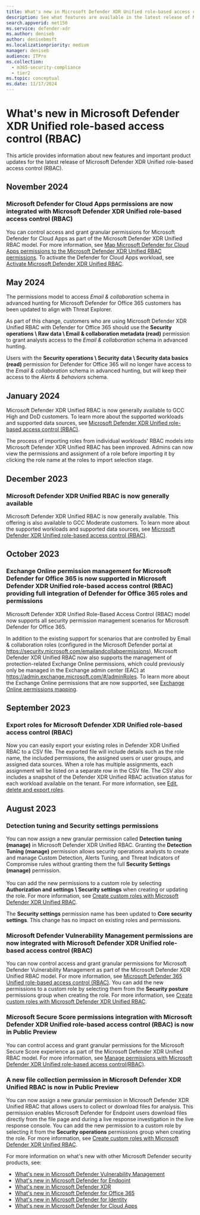 ```yaml
---
title: What's new in Microsoft Defender XDR Unified role-based access control (RBAC)
description: See what features are available in the latest release of Microsoft Defender XDR Unified role-based access control (RBAC)
search.appverid: met150
ms.service: defender-xdr
ms.author: deniseb
author: denisebmsft
ms.localizationpriority: medium
manager: deniseb
audience: ITPro
ms.collection:
  - m365-security-compliance
  - tier2
ms.topic: conceptual
ms.date: 11/17/2024
---
```


# What's new in Microsoft Defender XDR Unified role-based access control (RBAC)

This article provides information about new features and important product updates for the latest release of Microsoft Defender XDR Unified role-based access control (RBAC).

## November 2024

### Microsoft Defender for Cloud Apps permissions are now integrated with Microsoft Defender XDR Unified role-based access control (RBAC)

You can control access and grant granular permissions for Microsoft Defender for Cloud Apps as part of the Microsoft Defender XDR Unified RBAC model. For more information, see [Map Microsoft Defender for Cloud Apps permissions to the Microsoft Defender XDR Unified RBAC permissions](compare-rbac-roles.md#map-microsoft-defender-for-cloud-apps-permissions-to-the-microsoft-defender-xdr-unified-rbac-permissions). To activate the Defender for Cloud Apps workload, see [Activate Microsoft Defender XDR Unified RBAC](activate-defender-rbac.md).

## May 2024

The permissions model to access *Email & collaboration* schema in advanced hunting for Microsoft Defender for Office 365 customers has been updated to align with Threat Explorer.

As part of this change, customers who are using Microsoft Defender XDR Unified RBAC with Defender for Office 365 should use the **Security operations \ Raw data \ Email & collaboration metadata (read)** permission to grant analysts access to the *Email & collaboration* schema in advanced hunting.

Users with the **Security operations \ Security data \ Security data basics (read)** permission for Defender for Office 365 will no longer have access to the *Email & collaboration* schema in advanced hunting, but will keep their access to the *Alerts & behaviors* schema.

## January 2024

Microsoft Defender XDR Unified RBAC is now generally available to GCC High and DoD customers. To learn more about the supported workloads and supported data sources, see [Microsoft Defender XDR Unified role-based access control (RBAC)](manage-rbac.md).

The process of importing roles from individual workloads' RBAC models into Microsoft Defender XDR Unified RBAC has been improved. Admins can now view the permissions and assignment of a role before importing it by clicking the role name at the roles to import selection stage.

## December 2023

### Microsoft Defender XDR Unified RBAC is now generally available

Microsoft Defender XDR Unified RBAC is now generally available. This offering is also available to GCC Moderate customers. To learn more about the supported workloads and supported data sources, see [Microsoft Defender XDR Unified role-based access control (RBAC)](manage-rbac.md).

## October 2023

<a name='exchange-online-permission-management-for-microsoft-defender-for-office-365-is-now-supported-in-microsoft-365-defender-unified-role-based-access-control-rbac-providing-full-integration-of-defender-for-office-365-roles-and-permissions'></a>

### Exchange Online permission management for Microsoft Defender for Office 365 is now supported in Microsoft Defender XDR Unified role-based access control (RBAC) providing full integration of Defender for Office 365 roles and permissions

Microsoft Defender XDR Unified Role-Based Access Control (RBAC) model now supports all security permission management scenarios for Microsoft Defender for Office 365.

In addition to the existing support for scenarios that are controlled by Email & collaboration roles (configured in the Microsoft Defender portal at <https://security.microsoft.com/emailandcollabpermissions>), Microsoft Defender XDR Unified RBAC now also supports the management of protection-related Exchange Online permissions, which could previously only be managed in the Exchange admin center (EAC) at <https://admin.exchange.microsoft.com/#/adminRoles>. To learn more about the Exchange Online permissions that are now supported, see [Exchange Online permissions mapping](compare-rbac-roles.md#exchange-online-permissions-mapping).

## September 2023

<a name='export-roles-for-microsoft-365-defender-unified-role-based-access-control-rbac'></a>

### Export roles for Microsoft Defender XDR Unified role-based access control (RBAC)

Now you can easily export your existing roles in Defender XDR Unified RBAC to a CSV file. The exported file will include details such as the role name, the included permissions, the assigned users or user groups, and assigned data sources. When a role has multiple assignments, each assignment will be listed on a separate row in the CSV file. The CSV also includes a snapshot of the Defender XDR Unified RBAC activation status for each workload available on the tenant. For more information, see [Edit, delete and export roles](./edit-delete-rbac-roles.md#export-roles).

## August 2023

### Detection tuning and Security settings permissions

You can now assign a new granular permission called **Detection tuning (manage)** in Microsoft Defender XDR Unified RBAC. Granting the **Detection Tuning (manage)** permission allows security operations analysts to create and manage Custom Detection, Alerts Tuning, and Threat Indicators of Compromise rules without granting them the full **Security Settings (manage)** permission. </br> </br> You can add the new permissions to a custom role by selecting **Authorization and settings \ Security settings** when creating or updating the role. For more information, see [Create custom roles with Microsoft Defender XDR Unified RBAC](create-custom-rbac-roles.md).

The **Security settings** permission name has been updated to **Core security settings**. This change has no impact on existing roles and permissions.

<a name='microsoft-defender-vulnerability-management-permissions-are-now-integrated-with-microsoft-365-defender-unified-role-based-access-control-rbac'></a>

### Microsoft Defender Vulnerability Management permissions are now integrated with Microsoft Defender XDR Unified role-based access control (RBAC)

You can now control access and grant granular permissions for Microsoft Defender Vulnerability Management as part of the Microsoft Defender XDR Unified RBAC model. For more information, see [Microsoft Defender 365 Unified role-based access control (RBAC)](manage-rbac.md). You can add the new permissions to a custom role by selecting them from the **Security posture** permissions group when creating the role. For more information, see [Create custom roles with Microsoft Defender XDR Unified RBAC](create-custom-rbac-roles.md).

<a name='microsoft-secure-score-permissions-integration-with-microsoft-365-defender-unified-role-based-access-control-rbac-is-now-in-public-preview'></a>

### Microsoft Secure Score permissions integration with Microsoft Defender XDR Unified role-based access control (RBAC) is now in Public Preview

You can control access and grant granular permissions for the Microsoft Secure Score experience as part of the Microsoft Defender XDR Unified RBAC model. For more information, see [Manage permissions with Microsoft Defender XDR Unified role-based access control(RBAC)](./microsoft-secure-score.md#manage-permissions-with-microsoft-365-defender-unified-role-based-access-controlrbac).

<a name='a-new-file-collection-permission-in-microsoft-365-defender-unified-rbac-is-now-in-public-preview'></a>

### A new file collection permission in Microsoft Defender XDR Unified RBAC is now in Public Preview

You can now assign a new granular permission in Microsoft Defender XDR Unified RBAC that allows users to collect or download files for analysis. This permission enables Microsoft Defender for Endpoint users download files directly from the file page and during a live response investigation in the live response console. You can add the new permission to a custom role by selecting it from the **Security operations** permissions group when creating the role. For more information, see [Create custom roles with Microsoft Defender XDR Unified RBAC](create-custom-rbac-roles.md).

For more information on what's new with other Microsoft Defender security products, see:

- [What's new in Microsoft Defender Vulnerability Management](/defender-vulnerability-management/whats-new-in-microsoft-defender-vulnerability-management)
- [What's new in Microsoft Defender for Endpoint](/defender-endpoint/whats-new-in-microsoft-defender-endpoint)
- [What's new in Microsoft Defender XDR](whats-new.md)
- [What's new in Microsoft Defender for Office 365](/defender-office-365/defender-for-office-365-whats-new)
- [What's new in Microsoft Defender for Identity](/defender-for-identity/whats-new)
- [What's new in Microsoft Defender for Cloud Apps](/cloud-app-security/release-notes)
